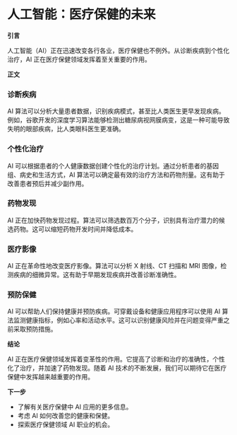 # 人工智能：医疗保健的未来

**引言**

人工智能（AI）正在迅速改变各行各业，医疗保健也不例外。从诊断疾病到个性化治疗，AI 正在医疗保健领域发挥着至关重要的作用。

**正文**

### 诊断疾病

AI 算法可以分析大量患者数据，识别疾病模式，甚至比人类医生更早发现疾病。例如，谷歌开发的深度学习算法能够检测出糖尿病视网膜病变，这是一种可能导致失明的眼部疾病，比人类眼科医生更准确。

### 个性化治疗

AI 可以根据患者的个人健康数据创建个性化的治疗计划。通过分析患者的基因组、病史和生活方式，AI 算法可以确定最有效的治疗方法和药物剂量。这有助于改善患者预后并减少副作用。

### 药物发现

AI 正在加快药物发现过程。算法可以筛选数百万个分子，识别具有治疗潜力的候选药物。这可以缩短药物开发时间并降低成本。

### 医疗影像

AI 正在革命性地改变医疗影像。算法可以分析 X 射线、CT 扫描和 MRI 图像，检测疾病的细微异常。这有助于早期发现疾病并改善诊断准确性。

### 预防保健

AI 可以帮助人们保持健康并预防疾病。可穿戴设备和健康应用程序可以使用 AI 算法监测健康指标，例如心率和活动水平。这可以识别健康风险并在问题变得严重之前采取预防措施。

**结论**

AI 正在医疗保健领域发挥着变革性的作用。它提高了诊断和治疗的准确性，个性化了治疗，并加速了药物发现。随着 AI 技术的不断发展，我们可以期待它在医疗保健中发挥越来越重要的作用。

**下一步**

* 了解有关医疗保健中 AI 应用的更多信息。
* 考虑 AI 如何改善您的健康和保健。
* 探索医疗保健领域 AI 职业的机会。
